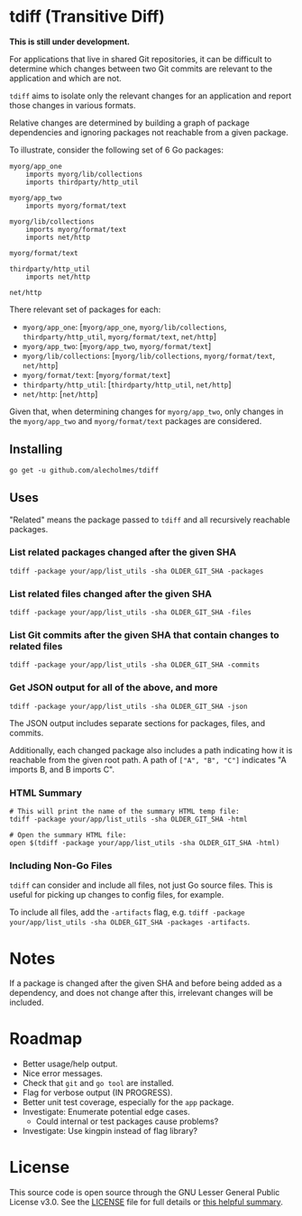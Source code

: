 # tdiff (Transitive Diff)

**This is still under development.**

For applications that live in shared Git repositories, it can be difficult to determine which
changes between two Git commits are relevant to the application and which are not.

`tdiff` aims to isolate only the relevant changes for an application and report those changes in various formats.

Relative changes are determined by building a graph of package dependencies and ignoring packages not
reachable from a given package.

To illustrate, consider the following set of 6 Go packages:

```
myorg/app_one
    imports myorg/lib/collections
    imports thirdparty/http_util

myorg/app_two
    imports myorg/format/text

myorg/lib/collections
    imports myorg/format/text
    imports net/http

myorg/format/text

thirdparty/http_util
    imports net/http

net/http
```

There relevant set of packages for each:

* `myorg/app_one`: [`myorg/app_one`, `myorg/lib/collections`, `thirdparty/http_util`, `myorg/format/text`, `net/http`]
* `myorg/app_two`: [`myorg/app_two`, `myorg/format/text`]
* `myorg/lib/collections`: [`myorg/lib/collections`, `myorg/format/text`, `net/http`]
* `myorg/format/text`: [`myorg/format/text`]
* `thirdparty/http_util`: [`thirdparty/http_util`, `net/http`]
* `net/http`: [`net/http`]

Given that, when determining changes for `myorg/app_two`, only changes in the `myorg/app_two` and `myorg/format/text`
packages are considered.

## Installing

```
go get -u github.com/alecholmes/tdiff
```

## Uses

"Related" means the package passed to `tdiff` and all recursively reachable packages.

### List related packages changed after the given SHA

```
tdiff -package your/app/list_utils -sha OLDER_GIT_SHA -packages
```

### List related files changed after the given SHA

```
tdiff -package your/app/list_utils -sha OLDER_GIT_SHA -files
```

### List Git commits after the given SHA that contain changes to related files

```
tdiff -package your/app/list_utils -sha OLDER_GIT_SHA -commits
```

### Get JSON output for all of the above, and more

```
tdiff -package your/app/list_utils -sha OLDER_GIT_SHA -json
```

The JSON output includes separate sections for packages, files, and commits.

Additionally, each changed package also includes a path indicating how it is reachable from the given root path.
A path of `["A", "B", "C"]` indicates "A imports B, and B imports C".

### HTML Summary

```
# This will print the name of the summary HTML temp file:
tdiff -package your/app/list_utils -sha OLDER_GIT_SHA -html

# Open the summary HTML file:
open $(tdiff -package your/app/list_utils -sha OLDER_GIT_SHA -html)
```

### Including Non-Go Files

`tdiff` can consider and include all files, not just Go source files. This is useful for picking up changes
to config files, for example.

To include all files, add the `-artifacts` flag, e.g. `tdiff -package your/app/list_utils -sha OLDER_GIT_SHA -packages -artifacts`.


# Notes

If a package is changed after the given SHA and before being added as a dependency, and does not change after this, irrelevant changes will be included.


# Roadmap

- Better usage/help output.
- Nice error messages.
- Check that `git` and `go tool` are installed.
- Flag for verbose output (IN PROGRESS).
- Better unit test coverage, especially for the `app` package.
- Investigate: Enumerate potential edge cases.
    - Could internal or test packages cause problems?
- Investigate: Use kingpin instead of flag library?


# License

This source code is open source through the GNU Lesser General Public License v3.0.
See the [LICENSE](LICENSE) file for full details or [this helpful summary](https://choosealicense.com/licenses/lgpl-3.0/).
